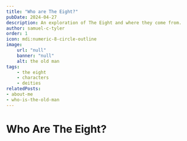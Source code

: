 ```yaml
---
title: "Who are The Eight?"
pubDate: 2024-04-27
description: An exploration of The Eight and where they come from.
author: samuel-c-tyler
order: 1
icon: mdi:numeric-8-circle-outline
image: 
    url: "null"
    banner: "null"
    alt: the old man
tags: 
    - the eight
    - characters
    - deities
relatedPosts:
- about-me
- who-is-the-old-man 
---
```


# Who Are The Eight?